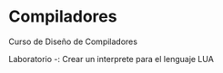 # Compiladores
Curso de Diseño de Compiladores

Laboratorio -: Crear un interprete para el lenguaje LUA
